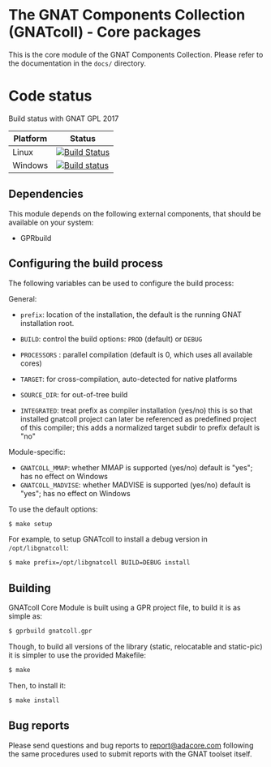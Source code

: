 The GNAT Components Collection (GNATcoll) - Core packages
=========================================================

This is the core module of the GNAT Components Collection. Please refer to the
documentation in the `docs/` directory.

Code status
===========

Build status with GNAT GPL 2017

Platform | Status
---------|-------
Linux    | [![Build Status](https://travis-ci.org/AdaCore/gnatcoll-core.svg?branch=master)](https://travis-ci.org/AdaCore/gnatcoll-core)
Windows  | [![Build status](https://ci.appveyor.com/api/projects/status/31a7dh523xto7b9f/branch/master?svg=true)](https://ci.appveyor.com/project/github-integration-adacore/gnatcoll-core/branch/master)

Dependencies
------------

This module depends on the following external components, that should be
available on your system:

- GPRbuild

Configuring the build process
-----------------------------

The following variables can be used to configure the build process:

General:

* `prefix`: location of the installation, the default is the running GNAT
  installation root.

* `BUILD`: control the build options: `PROD` (default) or `DEBUG`

* `PROCESSORS` : parallel compilation (default is 0, which uses all available
  cores)

* `TARGET`: for cross-compilation, auto-detected for native platforms

* `SOURCE_DIR`: for out-of-tree build

* `INTEGRATED`: treat prefix as compiler installation (yes/no) this is so that
  installed gnatcoll project can later be referenced as predefined project of
  this compiler; this adds a normalized target subdir to prefix default is "no"

Module-specific:

* `GNATCOLL_MMAP`: whether MMAP is supported (yes/no) default is "yes"; has no
  effect on Windows
* `GNATCOLL_MADVISE`: whether MADVISE is supported (yes/no) default is "yes";
  has no effect on Windows

To use the default options:

```sh
$ make setup
```

For example, to setup GNATcoll to install a debug version in
`/opt/libgnatcoll`:

```sh
$ make prefix=/opt/libgnatcoll BUILD=DEBUG install
```


Building
--------

GNATcoll Core Module is built using a GPR project file, to build it is as
simple as:

```sh
$ gprbuild gnatcoll.gpr
```

Though, to build all versions of the library (static, relocatable and
static-pic) it is simpler to use the provided Makefile:

```sh
$ make
```

Then, to install it:

```sh
$ make install
```


Bug reports
-----------

Please send questions and bug reports to report@adacore.com following
the same procedures used to submit reports with the GNAT toolset itself.
